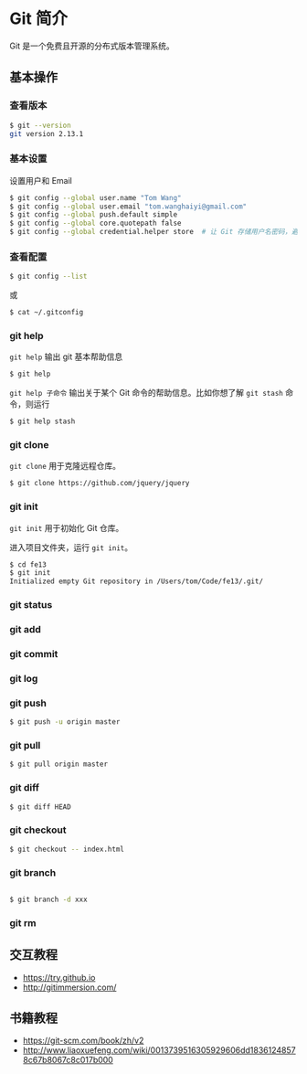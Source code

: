 # Git 简介

Git 是一个免费且开源的分布式版本管理系统。

## 基本操作
### 查看版本
```bash
$ git --version
git version 2.13.1
```

### 基本设置
设置用户和 Email
```bash
$ git config --global user.name "Tom Wang"
$ git config --global user.email "tom.wanghaiyi@gmail.com"
$ git config --global push.default simple
$ git config --global core.quotepath false
$ git config --global credential.helper store  # 让 Git 存储用户名密码，避免每次 git push 的时候重复输入。
```

### 查看配置
```bash
$ git config --list
```
或
```bash
$ cat ~/.gitconfig
```
### git help
`git help` 输出 git 基本帮助信息
```bash
$ git help
```
`git help 子命令` 输出关于某个 Git 命令的帮助信息。比如你想了解 `git stash` 命令，则运行
```bash
$ git help stash
```

### git clone
`git clone` 用于克隆远程仓库。
```bash
$ git clone https://github.com/jquery/jquery
```

### git init
`git init` 用于初始化 Git 仓库。

进入项目文件夹，运行 `git init`。
```bash
$ cd fe13
$ git init
Initialized empty Git repository in /Users/tom/Code/fe13/.git/
```

### git status

### git add

### git commit

### git log

### git push
```bash
$ git push -u origin master
```

### git pull
```bash
$ git pull origin master
```

### git diff
```bash
$ git diff HEAD
```

### git checkout
```bash
$ git checkout -- index.html
```

### git branch
```bash

```

```bash
$ git branch -d xxx
```

### git rm


## 交互教程
* https://try.github.io
* http://gitimmersion.com/

## 书籍教程
* https://git-scm.com/book/zh/v2
* http://www.liaoxuefeng.com/wiki/0013739516305929606dd18361248578c67b8067c8c017b000


